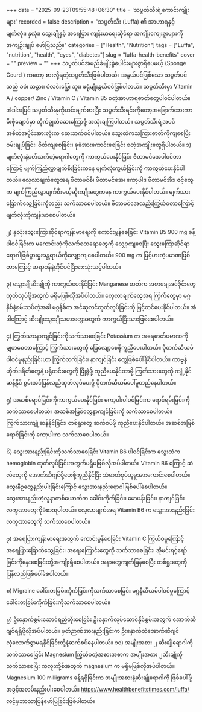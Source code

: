 +++
date = "2025-09-23T09:55:48+06:30"
title = 'သပွတ်သီးရဲ့ကောင်းကျိုးများ'
recorded = false
description = "သပွတ်သီး (Luffa) ၏ အာဟာရနှင့် မျက်လုံး၊ နှလုံး၊ သွေးချိုနှင့် အရေပြား ကျန်းမာရေးဆိုင်ရာ အကျိုးကျေးဇူးများကို အကျဉ်းချုပ် ဖော်ပြသည်။"
categories = ["Health", "Nutrition"]
tags = ["Luffa", "nutrition", "health", "eyes", "diabetes"]
slug = "luffa-health-benefits"
cover = ""
preview = ""
+++
သပွတ်ပင်အမည်ခံမျိုးခွဲပေါင်းများစွာရှိပေမယ့် (Sponge Gourd ) ကတော့ စားလို့ရတဲ့သပွတ်သီးဖြစ်ပါတယ်။ အနွယ်ပင်ဖြစ်သော သပွတ်ပင်သည် ခဝဲ၊ သခွား၊ ပဲလင်းမြွေ၊ ဘူး၊ ဖရုံမျိုးနွယ်ဝင်ဖြစ်ပါတယ်။ သပွတ်သီးမှာ Vitamin A / copper/ Zinc / Vitamin C / Vitamin B5 စတဲ့အာဟာရဓာတ်တွေပါဝင်ပါတယ်။ အဲဒါအပြင် သပွတ်သီးနုကိုဟင်းချက်စားပြီး သပွတ်သီးရင်းကိုတော့အခြောက်ထားကာ မီးဖိုချောင်မှာ တိုက်ချွတ်ဆေးကြောဖို့ အသုံးချကြပါတယ်။ သပွတ်သီးရဲ့အပင်အစိတ်အပိုင်းအားလုံးက ဆေးဘက်ဝင်ပါတယ်။ သွေးထဲကသကြားဓာတ်ကိုကျစေပြီး ဝမ်းချုပ်ခြင်း၊ ဝိတ်ကျစေခြင်း၊ ခုခံအားကောင်းစေခြင်း စတဲ့အကျိုးတွေရှိပါတယ်။
၁) မျက်လုံးနဲ့ပတ်သက်တဲ့ရောဂါတွေကို ကာကွယ်ပေးနိုင်ခြင်း
ဗီတာမင်အေပါဝင်တာကြောင့် မျက်ကြည်လွှာပျက်စီးခြင်းကနေ မျက်လုံးကွယ်ခြင်းကို ကာကွယ်ပေးနိုင်ပါတယ်။ လေ့လာချက်တွေအရ ဗီတာမင်စီ၊ ဗီတာမင်အေ၊ ကော့ပါး၊ ဗီတာမင်အီး၊ ဇင့်တွေက မျက်ကြည်လွှာပျက်စီးမယ့်ဆိုးကျိုးတွေကနေ ကာကွယ်ပေးနိုင်ပါတယ်။ မျက်သားခြောက်သွေ့ခြင်းကိုလည်း သက်သာစေပါတယ်။ ဗီတာမင်အေလည်းကြွယ်ဝတာကြောင့် မျက်လုံးကိုကျန်းမာစေပါတယ်။

၂) နှလုံးသွေးကြောဆိုင်ရာကျန်းမာရေးကို ကောင်းမွန်စေခြင်း
Vitamin B5 900 mg ခန့်ပါဝင်ခြင်းက မကောင်းတဲ့ကိုလက်စထရောတွေကို လျှော့ကျစေပြီး သွေးကြောဆိုင်ရာရောဂါဖြစ်ပွားမှုအန္တရာယ်ကိုလျှော့ကျစေပါတယ်။ 900 mg က မြင့်မားတဲ့ပမာဏဖြစ်တာကြောင့် ဆရာဝန်နဲ့တိုင်ပင်ပြီးစားသုံးသင့်ပါတယ်။

၃) သွေးချိုဆီးချိုကို ကာကွယ်ပေးနိုင်ခြင်း
Manganese ဓာတ်က အစာချေအင်ဇိုင်းတွေထုတ်လုပ်ဖို့အတွက် မရှိမဖြစ်လိုအပ်ပါတယ်။ လေ့လာချက်တွေအရ ကြွက်တွေမှာ မဂ္ဂနိစ်နဲ့စမ်းသပ်တဲ့အခါ မဂ္ဂနိစ်က အင်ဆူလင်ထုတ်လုပ်ခြင်းကို မြင့်တင်ပေးနိုင်ပါတယ်။ အဲဒါကြောင့် ဆီးချိုသွေးချိုသမားတွေအတွက် ကာကွယ်ပြီးသားဖြစ်စေပါတယ်။

၄) ကြွက်သားနာကျင်ခြင်းကိုသက်သာစေခြင်း
Potassium က အရေဓာတ်ပမာဏကို မျှတစေတာကြောင့် ကြွက်သားတွေကို ပြေလျော့စေဖို့ကူညီပေးပါတယ်။ ပိုတက်ဆီယမ်ပါဝင်မှုနည်းခြင်းဟာ ကြွက်တက်ခြင်း၊ နာကျင်ခြင်း တွေဖြစ်ပေါ်နိုင်ပါတယ်။ ကာဗွန်ဟိုက်ဒရိတ်တွေနဲ့ ပရိုတင်းတွေကို ဖြိုခွဲဖို့ ကူညီပေးနိုင်တာမို့ ကြွက်သားတွေကို ကျုံ့နိုင်ဆန့်နိုင် စွမ်းအင်ပြန်လည်ထုတ်လုပ်ပေးဖို့ ပိုတက်ဆီယမ်ပေါ်မူတည်နေပါတယ်။

၅) အဆစ်ရောင်ခြင်းကိုကာကွယ်ပေးနိုင်ခြင်း
ကော့ပါးပါဝင်ခြင်းက ရောင်ရမ်းခြင်းကိုသက်သာစေပါတယ်။ အဆစ်အမြစ်တွေနာကျင်ခြင်းကို သက်သာစေပါတယ်။ ကြွက်သားကျုံ့ဆန်နိုင်ခြင်း၊ တစ်ရှုးတွေ ဆက်စပ်ဖို့ ကူညီပေးနိုင်ပါတယ်။ အဆစ်အမြစ်ရောင်ခြင်းကို ကော့ပါးက သက်သာစေပါတယ်။

၆) သွေးအားနည်းခြင်းကိုသက်သာစေခြင်း
Vitamin B6 ပါဝင်ခြင်းက သွေးထဲက hemoglobin ထုတ်လုပ်ခြင်းအတွက်မရှိမဖြစ်လိုအပ်ပါတယ်။ Vitamin B6 ကြောင့် ဆဲလ်တွေကို အောက်ဆီဂျင်ပို့ပေးဖို့ကူညီနိုင်ပြီး သံဓာတ်စုပ်ယူမှုအားကောင်းစေပါတယ်။ သွေးနီဥတွေနည်းပါးခြင်းကြောင့် သွေးအားနည်းရောဂါဖြစ်ပေါ်စေပါတယ်။ သွေးအားနည်းတဲ့လူနာတစ်ယောက်က ခေါင်းကိုက်ခြင်း၊ မောပန်းခြင်း၊ နာကျင်ခြင်းလက္ခဏာတွေကိုခံစားရပါတယ်။ လေ့လာချက်အရ Vitamin B6 က သွေးအားနည်းခြင်းလက္ခဏာတွေကို သက်သာစေပါတယ်။

၇) အရေပြားကျန်းမာရေးအတွက် ကောင်းမွန်စေခြင်း
Vitamin C ကြွယ်ဝမှုကြောင့် အရေပြားခြောက်သွေ့ခြင်း၊ အရေးကြောင်းတွေကို သက်သာစေခြင်း၊ အိုမင်းရင့်ရော်ခြင်းကိုနှေးစေခြင်းတို့အကျိုးရှိစေပါတယ်။ အနာတွေကျက်မြန်စေပြီး တစ်ရှုးတွေကိုပြန်လည်ဖြစ်ပေါ်စေပါတယ်။

၈) Migraine ခေါင်းတခြမ်းကိုက်ခြင်းကိုသက်သာစေခြင်း
မဂ္ဂနီဆီယမ်ပါဝင်မှုကြောင့် ခေါင်းတခြမ်းကိုက်ခြင်းကိုသက်သာစေပါတယ်။

၉) ဦးနှောက်စွမ်းဆောင်ရည်တိုးစေခြင်း
ဦးနှောက်လုပ်ဆောင်နိုင်စွမ်းအတွက် အောက်ဆီဂျင်ရရှိဖို့လိုအပ်ပါတယ်။ မှတ်ဉာဏ်အားနည်းခြင်းက ဦးနှောက်ထဲအောက်ဆီဂျင်လုံလောက်စွာမရနိုင်ခြင်းတို့နဲ့ဆက်စပ်နေပါတယ်။
၁၀) အမျိုးအစား ၂ ဆီးချိုရောဂါကို သက်သာစေခြင်း
Magnesium ကြွယ်ဝတဲ့အစားအစာက အမျိုးအစား ၂ဆီးချိုကို သက်သာစေပြီး ကလူးကို့စ်အတွက် magnesium က မရှိမဖြစ်လိုအပ်ပါတယ်။ Magnesium 100 milligrams ခန့်ရရှိခြင်းက အမျိုးအစားနဲ့ဆီးချိုရောဂါကို ဖြစ်ပေါ်ဖို့အခွင့်အလမ်းနည်းပါးစေပါတယ်။
https://www.healthbenefitstimes.com/luffa/ လင့်မှဘာသာပြန်ဖော်ပြခြင်းဖြစ်ပါတယ်။ 